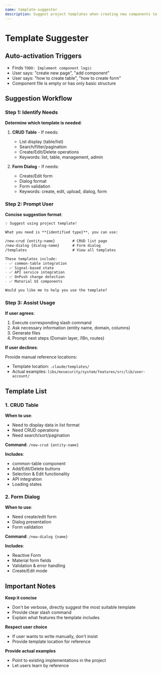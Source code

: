 ```yaml
---
name: template-suggester
description: Suggest project templates when creating new components to simplify common patterns
---
```


# Template Suggester

## Auto-activation Triggers
- Finds `TODO: Implement component logic`
- User says: "create new page", "add component"
- User says: "how to create table", "how to create form"
- Component file is empty or has only basic structure

## Suggestion Workflow

### Step 1: Identify Needs

**Determine which template is needed**:

1. **CRUD Table** - If needs:
   - List display (table/list)
   - Search/filter/pagination
   - Create/Edit/Delete operations
   - Keywords: list, table, management, admin

2. **Form Dialog** - If needs:
   - Create/Edit form
   - Dialog format
   - Form validation
   - Keywords: create, edit, upload, dialog, form

### Step 2: Prompt User

**Concise suggestion format**:

```markdown
💡 Suggest using project template!

What you need is **{identified type}**, you can use:

/new-crud {entity-name}        # CRUD list page
/new-dialog {dialog-name}      # Form dialog
/templates                     # View all templates

These templates include:
- ✅ common-table integration
- ✅ Signal-based state
- ✅ API service integration
- ✅ OnPush change detection
- ✅ Material UI components

Would you like me to help you use the template?
```

### Step 3: Assist Usage

**If user agrees**:

1. Execute corresponding slash command
2. Ask necessary information (entity name, domain, columns)
3. Generate files
4. Prompt next steps (Domain layer, i18n, routes)

**If user declines**:

Provide manual reference locations:
- Template location: `.claude/templates/`
- Actual examples: `libs/mxsecurity/system/features/src/lib/user-account/`

## Template List

### 1. CRUD Table

**When to use**:
- Need to display data in list format
- Need CRUD operations
- Need search/sort/pagination

**Command**: `/new-crud {entity-name}`

**Includes**:
- common-table component
- Add/Edit/Delete buttons
- Selection & Edit functionality
- API integration
- Loading states

### 2. Form Dialog

**When to use**:
- Need create/edit form
- Dialog presentation
- Form validation

**Command**: `/new-dialog {name}`

**Includes**:
- Reactive Form
- Material form fields
- Validation & error handling
- Create/Edit mode

## Important Notes

**Keep it concise**
- Don't be verbose, directly suggest the most suitable template
- Provide clear slash command
- Explain what features the template includes

**Respect user choice**
- If user wants to write manually, don't insist
- Provide template location for reference

**Provide actual examples**
- Point to existing implementations in the project
- Let users learn by reference
